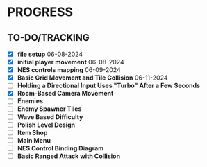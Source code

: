 # PROGRESS

## TO-DO/TRACKING
- [x] **file setup** 06-08-2024
- [x] **initial player movement** 06-08-2024
- [x] **NES controls mapping** 06-09-2024
- [x] **Basic Grid Movement and Tile Collision** 06-11-2024
- [ ] **Holding a Directional Input Uses "Turbo" After a Few Seconds** 
- [x] **Room-Based Camera Movement**
- [ ] **Enemies**
- [ ] **Enemy Spawner Tiles**
- [ ] **Wave Based Difficulty**
- [ ] **Polish Level Design**
- [ ] **Item Shop**
- [ ] **Main Menu**
- [ ] **NES Control Binding Diagram**
- [ ] **Basic Ranged Attack with Collision**